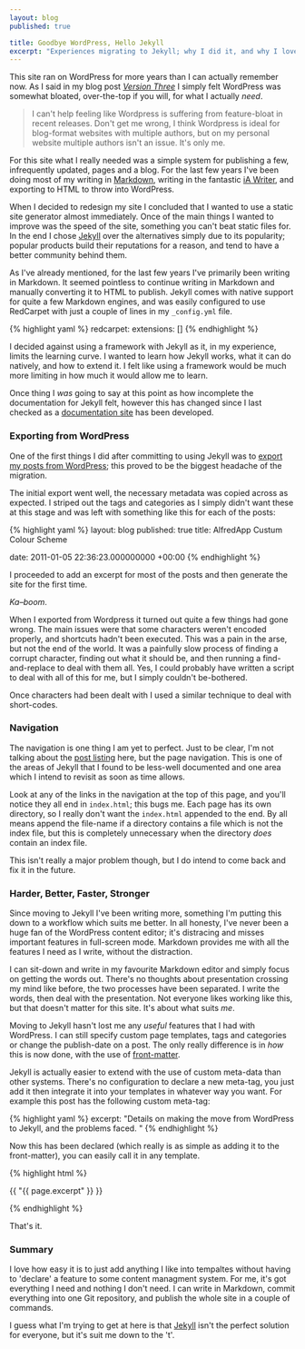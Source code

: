 ```yaml
---
layout: blog
published: true

title: Goodbye WordPress, Hello Jekyll
excerpt: "Experiences migrating to Jekyll; why I did it, and why I love it. "
---
```


This site ran on WordPress for more years than I can actually remember now. As I said in my blog post *[Version Three][v3]* I simply felt WordPress was somewhat bloated, over-the-top if you will, for what I actually *need*. 

> I can't help feeling like Wordpress is suffering from feature-bloat in recent releases. Don't get me wrong, I think Wordpress is ideal for blog-format websites with multiple authors, but on my personal website multiple authors isn't an issue. It's only me.

For this site what I really needed was a simple system for publishing a few, infrequently updated, pages and a blog. For the last few years I've been doing most of my writing in [Markdown][mdown], writing in the fantastic [iA Writer][iawriter], and exporting to HTML to throw into WordPress. 

When I decided to redesign my site I concluded that I wanted to use a static site generator almost immediately. Once of the main things I wanted to improve was the speed of the site, something you can't beat static files for. In the end I chose [Jekyll][docs] over the alternatives simply due to its popularity; popular products build their reputations for a reason, and tend to have a better community behind them. 

As I've already mentioned, for the last few years I've primarily been writing in Markdown. It seemed pointless to continue writing in Markdown and manually converting it to HTML to publish. Jekyll comes with native support for quite a few Markdown engines, and was easily configured to use RedCarpet with just a couple of lines in my ```_config.yml``` file. 

{% highlight yaml %}
redcarpet:
	extensions: []
{% endhighlight %}

I decided against using a framework with Jekyll as it, in my experience, limits the learning curve. I wanted to learn how Jekyll works, what it can do natively, and how to extend it. I felt like using a framework would be much more limiting in how much it would allow me to learn. 

Once thing I *was* going to say at this point as how incomplete the documentation for Jekyll felt, however this has changed since I last checked as a [documentation site][docs] has been developed. 

### Exporting from WordPress

One of the first things I did after committing to using Jekyll was to [export my posts from WordPress][wpexport]; this proved to be the biggest headache of the migration. 

The initial export went well, the necessary metadata was copied across as expected. I striped out the tags and categories as I simply didn't want these at this stage and was left with something like this for each of the posts:

{% highlight yaml %}
layout: blog
published: true
title: AlfredApp Custum Colour Scheme

date: 2011-01-05 22:36:23.000000000 +00:00
{% endhighlight %}

I proceeded to add an excerpt for most of the posts and then generate the site for the first time. 

*Ka–boom*. 

When I exported from Wordpress it turned out quite a few things had gone wrong. The main issues were that some characters weren't encoded properly, and shortcuts hadn't been executed. This was a pain in the arse, but not the end of the world. It was a painfully slow process of finding a corrupt character, finding out what it should be, and then running a find-and-replace to deal with them all. Yes, I could probably have written a script to deal with all of this for me, but I simply couldn't be-bothered. 

Once characters had been dealt with I used a similar technique to deal with short-codes. 

### Navigation

The navigation is one thing I am yet to perfect. Just to be clear, I'm not talking about the [post listing][post-list] here, but the page navigation. This is one of the areas of Jekyll that I found to be less-well documented and one area which I intend to revisit as soon as time allows. 

Look at any of the links in the navigation at the top of this page, and you'll notice they all end in `index.html`; this bugs me. Each page has its own directory, so I really don't want the `index.html` appended to the end. By all means append the file-name if a directory contains a file which is not the index file, but this is completely unnecessary when the directory *does* contain an index file. 

This isn't really a major problem though, but I do intend to come back and fix it in the future. 

### Harder, Better, Faster, Stronger

Since moving to Jekyll I've been writing more, something I'm putting this down to a workflow which suits me better. In all honesty, I've never been a huge fan of the WordPress content editor; it's distracing and misses important features in full-screen mode. Markdown provides me with all the features I need as I write, without the distraction. 

I can sit-down and write in my favourite Markdown editor and simply focus on getting the words out. There's no thoughts about presentation crossing my mind like before, the two processes have been separated. I write the words, then deal with the presentation. Not everyone likes working like this, but that doesn't matter for this site. It's about what suits *me*. 

Moving to Jekyll hasn't lost me any *useful* features that I had with WordPress. I can still specify custom page templates, tags and categories or change the publish-date on a post. The only really difference is in *how* this is now done, with the use of [front-matter][fmatter]. 

Jekyll is actually easier to extend with the use of custom meta-data than other systems. There's no configuration to declare a new meta-tag, you just add it then integrate it into your templates in whatever way you want. For example this post has the following custom meta-tag:

{% highlight yaml %}
excerpt: "Details on making the move from WordPress to Jekyll, and the problems faced. "
{% endhighlight %}

Now this has been declared (which really is as simple as adding it to the front-matter), you can easily call it in any template. 

{% highlight html %}
<p class="blog">{{ "{{ page.excerpt" }} }}</p>
{% endhighlight %}

That's it. 

### Summary

I love how easy it is to just add anything I like into tempaltes without having to 'declare' a feature to some content managment system. For me, it's got everything I need and nothing I don't need. I can write in Markdown, commit everything into one Git repository, and publish the whole site in a couple of commands. 

I guess what I'm trying to get at here is that [Jekyll][docs] isn't the perfect solution for everyone, but it's suit me down to the 't'. 

[v3]: http://danielgroves.net/notebook/2013/03/version-three/ "The changes that came with Version Three of my personal site"
[mdown]: http://daringfireball.net/projects/Markdown/ "Markdown on Daring Fireball"
[iawriter]: http://www.iawriter.com "iA Writer Markdown editor for Mac and iOS"
[docs]: http://jekyllrb.com "Jekyll documentation site"
[wpexport]: https://github.com/mojombo/jekyll/wiki/Blog-Migrations "Migrations in the Jekyll Wiki"
[post-list]: /notebook "Posting listing on danielgroves.net"
[fmatter]: http://jekyllrb.com/docs/frontmatter/ "YAML Front Matter with Jekyll"